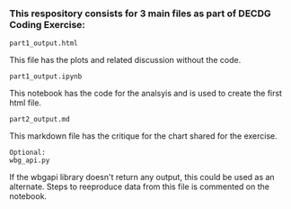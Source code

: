 ### This respository consists for 3 main files as part of DECDG Coding Exercise:

```
part1_output.html
```

This file has the plots and related discussion without the code.


```
part1_output.ipynb
```

This notebook has the code for the analsyis and is used to create the first html file. 


```
part2_output.md
```

This markdown file has the critique for the chart shared for the exercise. 


```
Optional:
wbg_api.py
```

If the wbgapi library doesn't return any output, this could be used as an alternate. Steps to reeproduce data from this file is commented on the notebook. 